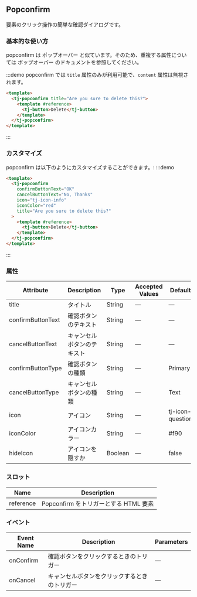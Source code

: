 ## Popconfirm

要素のクリック操作の簡単な確認ダイアログです。

### 基本的な使い方

popconfirm は ポップオーバー と似ています。そのため、重複する属性については ポップオーバー のドキュメントを参照してください。

:::demo popconfirm では `title` 属性のみが利用可能で、`content` 属性は無視されます。

```html
<template>
  <tj-popconfirm title="Are you sure to delete this?">
    <template #reference>
      <tj-button>Delete</tj-button>
    </template>
  </tj-popconfirm>
</template>
```

:::

### カスタマイズ

popconfirm は以下のようにカスタマイズすることができます。:
:::demo

```html
<template>
  <tj-popconfirm
    confirmButtonText="OK"
    cancelButtonText="No, Thanks"
    icon="tj-icon-info"
    iconColor="red"
    title="Are you sure to delete this?"
  >
    <template #reference>
      <tj-button>Delete</tj-button>
    </template>
  </tj-popconfirm>
</template>
```

:::

### 属性

| Attribute         | Description                | Type    | Accepted Values | Default          |
| ----------------- | -------------------------- | ------- | --------------- | ---------------- |
| title             | タイトル                   | String  | —               | —                |
| confirmButtonText | 確認ボタンのテキスト       | String  | —               | —                |
| cancelButtonText  | キャンセルボタンのテキスト | String  | —               | —                |
| confirmButtonType | 確認ボタンの種類           | String  | —               | Primary          |
| cancelButtonType  | キャンセルボタンの種類     | String  | —               | Text             |
| icon              | アイコン                   | String  | —               | tj-icon-question |
| iconColor         | アイコンカラー             | String  | —               | #f90             |
| hideIcon          | アイコンを隠すか           | Boolean | —               | false            |

### スロット

| Name      | Description                           |
| --------- | ------------------------------------- |
| reference | Popconfirm をトリガーとする HTML 要素 |

### イベント

| Event Name | Description                                  | Parameters |
| ---------- | -------------------------------------------- | ---------- |
| onConfirm  | 確認ボタンをクリックするときのトリガー       | —          |
| onCancel   | キャンセルボタンをクリックするときのトリガー | —          |
